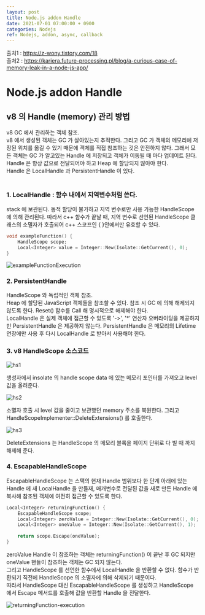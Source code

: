 ```yaml
---
layout: post
title: Node.js addon Handle
date: 2021-07-01 07:00:00 + 0900
categories: Nodejs
ref: Nodejs, addon, async, callback
---
```


출처1 : https://z-wony.tistory.com/18   
출처2 : https://kariera.future-processing.pl/blog/a-curious-case-of-memory-leak-in-a-node-js-app/

# Node.js addon Handle

## v8 의 Handle (memory) 관리 방법
v8 GC 에서 관리하는 객체 참조.   
v8 에서 생성된 객체는 GC 가 살아있는지 추적한다. 그리고 GC 가 객체의 메모리에 저장된 위치를 옮길 수 있기 때문에 객체를 직접 참조하는 것은 안전하지 않다. 그래서 모든 객체는 GC 가 알고있는 Handle 에 저장되고 객체가 이동될 때 마다 업데이트 된다. Handle 은 항상 값으로 전달되어야 하고 Heap 에 할당되지 않아야 한다.   
Handle 은 LocalHandle 과 PersistentHandle 이 있다.   
<br/>

### 1. LocalHandle : 함수 내에서 지역변수처럼 쓴다.  
stack 에 보관된다. 동적 할당이 불가하고 지역 변수로만 사용 가능한 HandleScope 에 의해 관리된다. 따라서 c++ 함수가 끝날 때, 지역 변수로 선언된 HandleScope 클래스의 소멸자가 호출되어 c++ 스코프인 { }안에서만 유효할 수 있다.

```cpp
void exampleFunction() { 
    HandleScope scope; 
    Local<Integer> value = Integer::New(Isolate::GetCurrent(), 0);
}
```

![exampleFunctionExecution](https://user-images.githubusercontent.com/13375810/124052097-b85cd180-da58-11eb-977b-0d588acc191f.gif)
<br/>

### 2. PersistentHandle
HandleScope 와 독립적인 객체 참조.   
Heap 에 할당된 JavaScript 객체들을 참조할 수 있다. 참조 시 GC 에 의해 해제되지 않도록 한다. Reset() 함수를 Call 해 명시적으로 해제해야 한다.   
LocalHandle 은 실제 객체에 접근할 수 있도록 '->', '*' 연산자 오버라이딩을 제공하지만 PersistentHandle 은 제공하지 않는다. PersistentHandle 은 메모리의 Lifetime 연장에만 사용 후 다시 LocalHandle 로 받아서 사용해야 한다.
<br/>

### 3. v8 HandleScope 소스코드
![hs1](https://user-images.githubusercontent.com/13375810/124055244-82225080-da5e-11eb-8906-7aea8d13646b.png)   

생성자에서 insolate 의 handle scope data 에 있는 메모리 포인터를 가져오고 level 값을 올려준다.   

![hs2](https://user-images.githubusercontent.com/13375810/124055422-d4637180-da5e-11eb-8439-0fdfcd546d24.png)   

소멸자 호출 시 level 값을 줄이고 보관했던 memory 주소를 복원한다. 그리고 HandleScopeImplementer::DeleteExtensions() 를 호출한다.   

![hs3](https://user-images.githubusercontent.com/13375810/124055533-0aa0f100-da5f-11eb-8c20-f3786a90303d.png)   

DeleteExtensions 는 HandleScope 의 메모리 블록을 페이지 단위로 다 빌 때 까지 해제해 준다.
<br/>

### 4. EscapableHandleScope
EscapableHandleScope 는 스택의 현재 Handle 범위보다 한 단계 아래에 있는 Handle 에 새 LocalHandle 을 만들재, 매개변수로 전달된 값을 새로 만든 Handle 에 복사해 참조된 객체에 여전히 접근할 수 있도록 한다.

```cpp
Local<Integer> returningFunction() { 
    EscapableHandleScope scope; 
    Local<Integer> zeroValue = Integer::New(Isolate::GetCurrent(), 0); 
    Local<Integer> oneValue = Integer::New(Isolate::GetCurrent(), 1); 
    
    return scope.Escape(oneValue);
}
```

zeroValue Handle 이 참조하는 객체는 returningFunction() 이 끝난 후 GC 되지만 oneValue 핸들이 참조하는 객체는 GC 되지 않는다.   
그리고 HandleScope 를 선언한 함수에서 LocalHandle 을 반환할 수 없다. 함수가 반환되기 직전에 HandleScope 의 소멸자에 의해 삭제되기 때문이다.   
따라서 HandleScope 대신 EscapableHandleScope 를 생성하고 HandleScope 에서 Escape 메서드를 호출해 값을 반환할 Handle 을 전달한다.

![returningFunction-execution](https://user-images.githubusercontent.com/13375810/124079764-86f9fb00-da84-11eb-968c-9b30c0be927c.gif)

